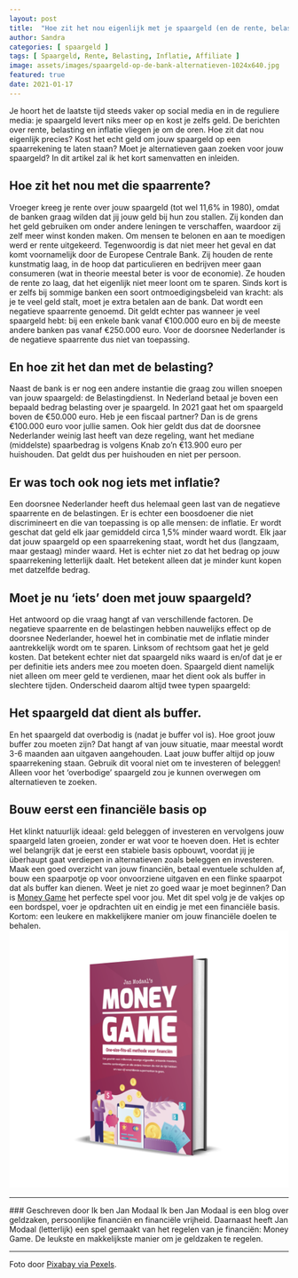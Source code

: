 ```yaml
---
layout: post
title:  "Hoe zit het nou eigenlijk met je spaargeld (en de rente, belasting en inflatie)?"
author: Sandra
categories: [ spaargeld ]
tags: [ Spaargeld, Rente, Belasting, Inflatie, Affiliate ]
image: assets/images/spaargeld-op-de-bank-alternatieven-1024x640.jpg
featured: true
date: 2021-01-17
---
```


Je hoort het de laatste tijd steeds vaker op social media en in de reguliere media: je spaargeld levert niks meer op en kost je zelfs geld. De berichten over rente, belasting en inflatie vliegen je om de oren. Hoe zit dat nou eigenlijk precies? Kost het echt geld om jouw spaargeld op een spaarrekening te laten staan? Moet je alternatieven gaan zoeken voor jouw spaargeld? In dit artikel zal ik het kort samenvatten en inleiden.

## Hoe zit het nou met die spaarrente?

Vroeger kreeg je rente over jouw spaargeld (tot wel 11,6% in 1980), omdat de banken graag wilden dat jij jouw geld bij hun zou stallen. Zij konden dan het geld gebruiken om onder andere leningen te verschaffen, waardoor zij zelf meer winst konden maken. Om mensen te belonen en aan te moedigen werd er rente uitgekeerd. Tegenwoordig is dat niet meer het geval en dat komt voornamelijk door de Europese Centrale Bank. Zij houden de rente kunstmatig laag, in de hoop dat particulieren en bedrijven meer gaan consumeren (wat in theorie meestal beter is voor de economie). Ze houden de rente zo laag, dat het eigenlijk niet meer loont om te sparen. Sinds kort is er zelfs bij sommige banken een soort ontmoedigingsbeleid van kracht: als je te veel geld stalt, moet je extra betalen aan de bank. Dat wordt een negatieve spaarrente genoemd. Dit geldt echter pas wanneer je veel spaargeld hebt: bij een enkele bank vanaf €100.000 euro en bij de meeste andere banken pas vanaf €250.000 euro. Voor de doorsnee Nederlander is de negatieve spaarrente dus niet van toepassing.

## En hoe zit het dan met de belasting?

Naast de bank is er nog een andere instantie die graag zou willen snoepen van jouw spaargeld: de Belastingdienst. In Nederland betaal je boven een bepaald bedrag belasting over je spaargeld. In 2021 gaat het om spaargeld boven de €50.000 euro. Heb je een fiscaal partner? Dan is de grens €100.000 euro voor jullie samen. Ook hier geldt dus dat de doorsnee Nederlander weinig last heeft van deze regeling, want het mediane (middelste) spaarbedrag is volgens Knab zo’n €13.900 euro per huishouden. Dat geldt dus per huishouden en niet per persoon.

## Er was toch ook nog iets met inflatie?

Een doorsnee Nederlander heeft dus helemaal geen last van de negatieve spaarrente en de belastingen. Er is echter een boosdoener die niet discrimineert en die van toepassing is op alle mensen: de inflatie. Er wordt geschat dat geld elk jaar gemiddeld circa 1,5% minder waard wordt. Elk jaar dat jouw spaargeld op een spaarrekening staat, wordt het dus (langzaam, maar gestaag) minder waard. Het is echter niet zo dat het bedrag op jouw spaarrekening letterlijk daalt. Het betekent alleen dat je minder kunt kopen met datzelfde bedrag.

## Moet je nu ‘iets’ doen met jouw spaargeld?

Het antwoord op die vraag hangt af van verschillende factoren. De negatieve spaarrente en de belastingen hebben nauwelijks effect op de doorsnee Nederlander, hoewel het in combinatie met de inflatie minder aantrekkelijk wordt om te sparen. Linksom of rechtsom gaat het je geld kosten. Dat betekent echter niet dat spaargeld niks waard is en/of dat je er per definitie iets anders mee zou moeten doen. Spaargeld dient namelijk niet alleen om meer geld te verdienen, maar het dient ook als buffer in slechtere tijden. Onderscheid daarom altijd twee typen spaargeld:

## Het spaargeld dat dient als buffer.

En het spaargeld dat overbodig is (nadat je buffer vol is).
Hoe groot jouw buffer zou moeten zijn? Dat hangt af van jouw situatie, maar meestal wordt 3-6 maanden aan uitgaven aangehouden. Laat jouw buffer altijd op jouw spaarrekening staan. Gebruik dit vooral niet om te investeren of beleggen! Alleen voor het ‘overbodige’ spaargeld zou je kunnen overwegen om alternatieven te zoeken.

## Bouw eerst een financiële basis op

Het klinkt natuurlijk ideaal: geld beleggen of investeren en vervolgens jouw spaargeld laten groeien, zonder er wat voor te hoeven doen. Het is echter wel belangrijk dat je eerst een stabiele basis opbouwt, voordat jij je überhaupt gaat verdiepen in alternatieven zoals beleggen en investeren. Maak een goed overzicht van jouw financiën, betaal eventuele schulden af, bouw een spaarpotje op voor onvoorziene uitgaven en een flinke spaarpot dat als buffer kan dienen. Weet je niet zo goed waar je moet beginnen? Dan is <a href="https://www.paypro.nl/producten/Ik_ben_Jan_Modaal/79165/86238" target="_blank" rel="noreferrer noopener">Money Game</a> het perfecte spel voor jou. Met dit spel volg je de vakjes op een bordspel, voer je opdrachten uit en eindig je met een financiële basis. Kortom: een leukere en makkelijkere manier om jouw financiële doelen te behalen.
![Jan Modaal's Money Game](/assets/images/money-game-jan-modaal-ikbenjanmodaal-geldzaken.png)

<hr>
### Geschreven door Ik ben Jan Modaal
Ik ben Jan Modaal is een blog over geldzaken, persoonlijke financiën en financiële vrijheid. Daarnaast heeft Jan Modaal (letterlijk) een spel gemaakt van het regelen van je financiën: Money Game. De leukste en makkelijkste manier om je geldzaken te regelen.
<hr>

Foto door <a href="https://www.pexels.com/nl-nl/foto/stapel-gouden-ronde-munten-106152/" target="_blank" rel="noreferrer noopener">Pixabay via Pexels</a>.
